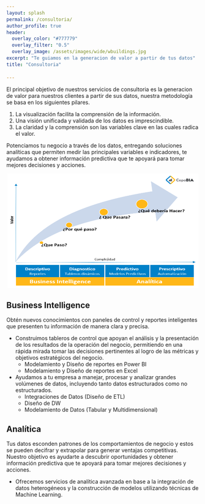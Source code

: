 ```yaml
---
layout: splash
permalink: /consultoria/
author_profile: true
header:
  overlay_color: "#777779"
  overlay_filter: "0.5"
  overlay_image: /assets/images/wide/wbuildings.jpg
excerpt: "Te guiamos en la generacion de valor a partir de tus datos"
title: "Consultoria"

---
```


 El principal objetivo de nuestros servicios de consultoria es la generacion de valor para nuestros clientes a partir de sus datos, nuestra metodología se basa en los siguientes pilares.

1. La visualización facilita la comprensión de la información.
2. Una visión unificada y validada de los datos es imprescindible.
3. La claridad y la comprensión son las variables clave en las cuales radica el valor.

Potenciamos tu negocio a través de los datos, entregando soluciones analíticas que permiten medir las principales variables e indicadores, te ayudamos a obtener información predictiva que te apoyará para tomar mejores decisiones y acciones.

<p align="center">
  <img width="500" height="300" src="/assets/images/cuadrado/procesodata.png">
</p>

## Business Intelligence

Obtén nuevos conocimientos con paneles de control y reportes inteligentes que presenten tu información de manera clara y precisa.

+ Construimos tableros de control que apoyan el análisis y la presentación de los resultados de la operación del negocio, permitiendo en una rápida mirada tomar las decisiones pertinentes al logro de las métricas y objetivos estratégicos del negocio.
    - Modelamiento y Diseño de reportes en Power BI
    - Modelamiento y Diseño de reportes en Excel
+ Ayudamos a tu empresa a manejar, procesar y analizar grandes volúmenes de datos, incluyendo tanto datos estructurados como no estructurados.
  - Integraciones de Datos (Diseño de ETL)
  - Diseño de DW
  - Modelamiento de Datos (Tabular y Multidimensional)

## Analítica

Tus datos esconden patrones de los comportamientos de negocio y estos se pueden decifrar y extrapolar para generar ventajas competitivas. Nuestro objetivo es ayudarte a descubrir oportunidades y obtener información predictiva que te apoyará para tomar mejores decisiones y acciones.

- Ofrecemos servicios de analítica avanzada en base a la integración de datos heterogéneos y la construcción de modelos utilizando técnicas de Machine Learning.

